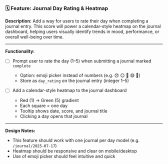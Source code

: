 ### 🗓️ Feature: Journal Day Rating & Heatmap

**Description:**
Add a way for users to rate their day when completing a journal entry. This score will power a calendar-style heatmap on the journal dashboard, helping users visually identify trends in mood, performance, or overall well-being over time.

---

**Functionality:**

- [ ] Prompt user to rate the day (1–5) when submitting a journal marked `complete`
  - Option: emoji picker instead of numbers (e.g. 😞 😐 🙂 😄 🤩)
  - Store as `day_rating` on the journal entry (integer 1–5)

- [ ] Add a calendar-style heatmap to the journal dashboard
  - Red (1) → Green (5) gradient
  - Each square = one day
  - Tooltip shows date, score, and journal title
  - Clicking a day opens that journal

---

**Design Notes:**

- This feature should work with one journal per day model (e.g. `/journal/2025-07-17`)
- Heatmap should be responsive and clear on mobile/desktop
- Use of emoji picker should feel intuitive and quick
